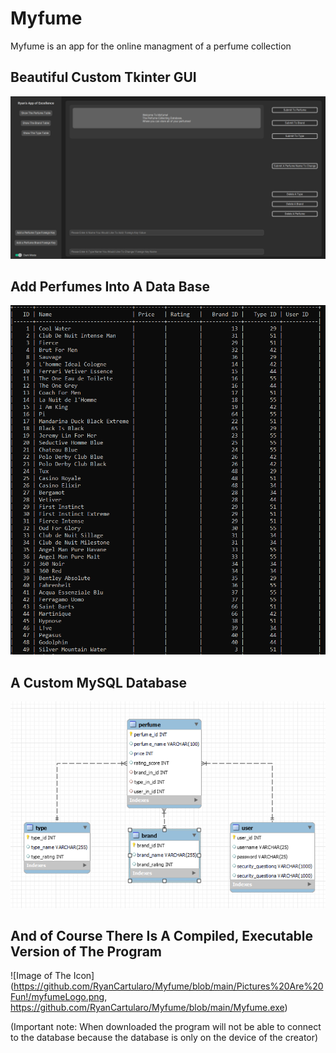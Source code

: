 # Myfume
Myfume is an app for the online managment of a perfume collection

## Beautiful Custom Tkinter GUI 

![Image of The GUI](https://github.com/RyanCartularo/Myfume/blob/main/Pictures%20Are%20Fun!/GUI.PNG)

## Add Perfumes Into A Data Base

![Image of Terminal Data](https://github.com/RyanCartularo/Myfume/blob/main/Pictures%20Are%20Fun!/Tabular%20Tables%20Galore.PNG)

## A Custom MySQL Database

![Image of EERD](https://github.com/RyanCartularo/Myfume/blob/main/Pictures%20Are%20Fun!/EERD%20Completed.PNG)



## And of Course There Is A Compiled, Executable Version of The Program

![Image of The Icon](https://github.com/RyanCartularo/Myfume/blob/main/Pictures%20Are%20Fun!/myfumeLogo.png, https://github.com/RyanCartularo/Myfume/blob/main/Myfume.exe)


(Important note: When downloaded the program will not be able to connect to the database because the database is only on the device of the creator)
